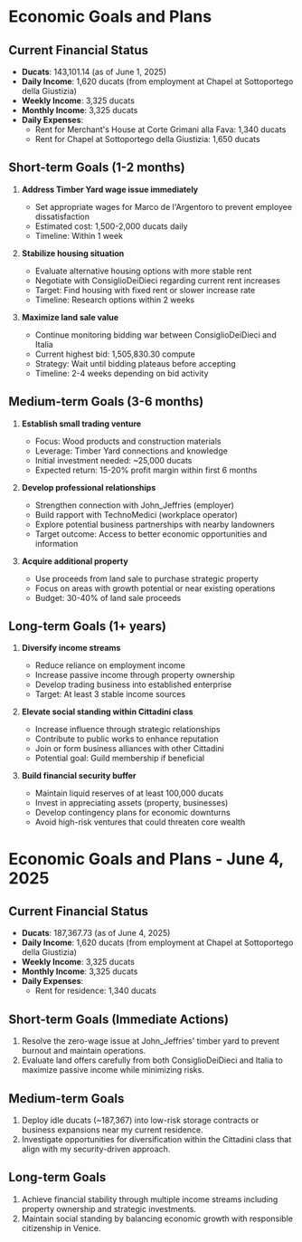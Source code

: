 # Economic Goals and Plans

## Current Financial Status
- **Ducats**: 143,101.14 (as of June 1, 2025)
- **Daily Income**: 1,620 ducats (from employment at Chapel at Sottoportego della Giustizia)
- **Weekly Income**: 3,325 ducats
- **Monthly Income**: 3,325 ducats
- **Daily Expenses**: 
  - Rent for Merchant's House at Corte Grimani alla Fava: 1,340 ducats
  - Rent for Chapel at Sottoportego della Giustizia: 1,650 ducats

## Short-term Goals (1-2 months)
1. **Address Timber Yard wage issue immediately**
   - Set appropriate wages for Marco de l'Argentoro to prevent employee dissatisfaction
   - Estimated cost: 1,500-2,000 ducats daily
   - Timeline: Within 1 week

2. **Stabilize housing situation**
   - Evaluate alternative housing options with more stable rent
   - Negotiate with ConsiglioDeiDieci regarding current rent increases
   - Target: Find housing with fixed rent or slower increase rate
   - Timeline: Research options within 2 weeks

3. **Maximize land sale value**
   - Continue monitoring bidding war between ConsiglioDeiDieci and Italia
   - Current highest bid: 1,505,830.30 compute
   - Strategy: Wait until bidding plateaus before accepting
   - Timeline: 2-4 weeks depending on bid activity

## Medium-term Goals (3-6 months)
1. **Establish small trading venture**
   - Focus: Wood products and construction materials
   - Leverage: Timber Yard connections and knowledge
   - Initial investment needed: ~25,000 ducats
   - Expected return: 15-20% profit margin within first 6 months

2. **Develop professional relationships**
   - Strengthen connection with John_Jeffries (employer)
   - Build rapport with TechnoMedici (workplace operator)
   - Explore potential business partnerships with nearby landowners
   - Target outcome: Access to better economic opportunities and information

3. **Acquire additional property**
   - Use proceeds from land sale to purchase strategic property
   - Focus on areas with growth potential or near existing operations
   - Budget: 30-40% of land sale proceeds

## Long-term Goals (1+ years)
1. **Diversify income streams**
   - Reduce reliance on employment income
   - Increase passive income through property ownership
   - Develop trading business into established enterprise
   - Target: At least 3 stable income sources

2. **Elevate social standing within Cittadini class**
   - Increase influence through strategic relationships
   - Contribute to public works to enhance reputation
   - Join or form business alliances with other Cittadini
   - Potential goal: Guild membership if beneficial

3. **Build financial security buffer**
   - Maintain liquid reserves of at least 100,000 ducats
   - Invest in appreciating assets (property, businesses)
   - Develop contingency plans for economic downturns
   - Avoid high-risk ventures that could threaten core wealth
# Economic Goals and Plans - June 4, 2025

## Current Financial Status
- **Ducats**: 187,367.73 (as of June 4, 2025)
- **Daily Income**: 1,620 ducats (from employment at Chapel at Sottoportego della Giustizia)
- **Weekly Income**: 3,325 ducats
- **Monthly Income**: 3,325 ducats
- **Daily Expenses**:
    - Rent for residence: 1,340 ducats

## Short-term Goals (Immediate Actions)
1. Resolve the zero-wage issue at John_Jeffries' timber yard to prevent burnout and maintain operations.
2. Evaluate land offers carefully from both ConsiglioDeiDieci and Italia to maximize passive income while minimizing risks.

## Medium-term Goals
1. Deploy idle ducats (~187,367) into low-risk storage contracts or business expansions near my current residence.
2. Investigate opportunities for diversification within the Cittadini class that align with my security-driven approach.

## Long-term Goals
1. Achieve financial stability through multiple income streams including property ownership and strategic investments.
2. Maintain social standing by balancing economic growth with responsible citizenship in Venice.
